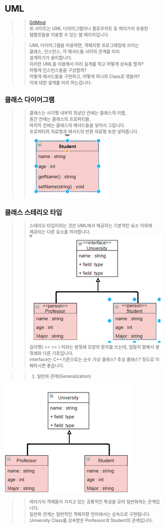 # UML

>> [GitMind](https://gitmind.com/app/my)  
>> 위 사이트는 UML 다이어그램이나 플로우차트 등 여러가지 유용한    
>> 템플릿들을 이용할 수 있는 웹 페이지입니다.    

>> UML 다이어그램을 이용하면, 객체지향 프로그래밍에 쓰이는    
>> 클래스, 인스턴스, 각 메서드들 사이의 관계를 미리    
>> 설계하기가 용이합니다.    
>> 이러한 UML을 이용해서 미리 설계를 하고 어떻게 상속을 할까?     
>> 어떻게 인스턴스들을 구성할까?    
>> 어떻게 메서드들을 구현하고, 어떻게 하나의 Class로 엮을까?    
>> 이에 대한 설계를 미리 하는겁니다.    


## 클래스 다이어그램
>> 클래스는 사각형 내부의 최상단 칸에는 클래스의 이름,    
>> 중간 칸에는 클래스의 프로퍼티들,    
>> 마지막 칸에는 클래스의 메서드들을 넣어서 그립니다.    
>> 프로퍼티의 자료형과 메서드의 반환 자료형 또한 넣어줍니다.    
![](https://github.com/Nighthom/Files/blob/main/Study/C%2B%2B/Class/%EC%83%81%EC%86%8D/UML/%EC%82%AC%EC%A7%84%ED%8C%8C%EC%9D%BC/%ED%81%B4%EB%9E%98%EC%8A%A4.png)  

## 클래스 스테리오 타입
>> 스테리오 타입이라는 것은 UML에서 제공하는 기본적인 요소 이외에    
>> 제공되는 다른 요소를 의미합니다.    
![](https://github.com/Nighthom/Files/blob/main/Study/C%2B%2B/Class/%EC%83%81%EC%86%8D/UML/%EC%82%AC%EC%A7%84%ED%8C%8C%EC%9D%BC/%ED%81%B4%EB%9E%98%EC%8A%A4-%EA%B8%B8%EB%9F%AC%EB%A9%A7.png)  
>> 길러멧( << >> ) 이라는 쌍꺾쇄 모양의 문자를 쓰는데, 엄밀히 말해서 쌍꺾쇄와 다른 기호입니다.  
>> interface는 C++기준으로는 순수 가상 클래스? 추상 클래스? 정도로 이해하시면 좋습니다.  

>> 1. 일반화 관계(Genaralization)

![](https://github.com/Nighthom/Files/blob/main/Study/C%2B%2B/Class/%EC%83%81%EC%86%8D/UML/%EC%82%AC%EC%A7%84%ED%8C%8C%EC%9D%BC/%ED%81%B4%EB%9E%98%EC%8A%A4-%EC%83%81%EC%86%8D.png)    

>> 여러가지 객체들이 가지고 있는 공통적인 특성을 모아 일반화하는 관계입니다.  
>> 일반화 관계는 일반적인 객체지향 언어에서는 상속으로 구현됩니다.  
>> University Class를 상속받은 Professor과 Student의 관계입니다.  



 
  
